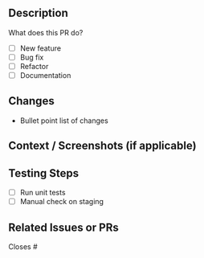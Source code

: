 ## Description

What does this PR do?

- [ ] New feature
- [ ] Bug fix
- [ ] Refactor
- [ ] Documentation

## Changes

- Bullet point list of changes

## Context / Screenshots (if applicable)

## Testing Steps

- [ ] Run unit tests
- [ ] Manual check on staging

## Related Issues or PRs

Closes #